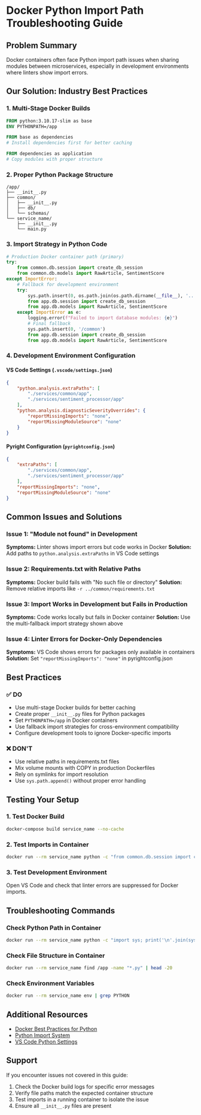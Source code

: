 # Docker Python Import Path Troubleshooting Guide

## Problem Summary
Docker containers often face Python import path issues when sharing modules between microservices, especially in development environments where linters show import errors.

## Our Solution: Industry Best Practices

### 1. Multi-Stage Docker Builds
```dockerfile
FROM python:3.10.17-slim as base
ENV PYTHONPATH=/app

FROM base as dependencies
# Install dependencies first for better caching

FROM dependencies as application
# Copy modules with proper structure
```

### 2. Proper Python Package Structure
```
/app/
├── __init__.py
├── common/
│   ├── __init__.py
│   ├── db/
│   └── schemas/
└── service_name/
    ├── __init__.py
    └── main.py
```

### 3. Import Strategy in Python Code
```python
# Production Docker container path (primary)
try:
    from common.db.session import create_db_session
    from common.db.models import RawArticle, SentimentScore
except ImportError:
    # Fallback for development environment
    try:
        sys.path.insert(0, os.path.join(os.path.dirname(__file__), '..', '..', 'common'))
        from app.db.session import create_db_session
        from app.db.models import RawArticle, SentimentScore
    except ImportError as e:
        logging.error(f"Failed to import database modules: {e}")
        # Final fallback
        sys.path.insert(0, '/common')
        from app.db.session import create_db_session
        from app.db.models import RawArticle, SentimentScore
```

### 4. Development Environment Configuration

#### VS Code Settings (`.vscode/settings.json`)
```json
{
    "python.analysis.extraPaths": [
        "./services/common/app",
        "./services/sentiment_processor/app"
    ],
    "python.analysis.diagnosticSeverityOverrides": {
        "reportMissingImports": "none",
        "reportMissingModuleSource": "none"
    }
}
```

#### Pyright Configuration (`pyrightconfig.json`)
```json
{
    "extraPaths": [
        "./services/common/app",
        "./services/sentiment_processor/app"
    ],
    "reportMissingImports": "none",
    "reportMissingModuleSource": "none"
}
```

## Common Issues and Solutions

### Issue 1: "Module not found" in Development
**Symptoms:** Linter shows import errors but code works in Docker
**Solution:** Add paths to `python.analysis.extraPaths` in VS Code settings

### Issue 2: Requirements.txt with Relative Paths
**Symptoms:** Docker build fails with "No such file or directory"
**Solution:** Remove relative imports like `-r ../common/requirements.txt`

### Issue 3: Import Works in Development but Fails in Production
**Symptoms:** Code works locally but fails in Docker container
**Solution:** Use the multi-fallback import strategy shown above

### Issue 4: Linter Errors for Docker-Only Dependencies
**Symptoms:** VS Code shows errors for packages only available in containers
**Solution:** Set `"reportMissingImports": "none"` in pyrightconfig.json

## Best Practices

### ✅ DO
- Use multi-stage Docker builds for better caching
- Create proper `__init__.py` files for Python packages
- Set `PYTHONPATH=/app` in Docker containers
- Use fallback import strategies for cross-environment compatibility
- Configure development tools to ignore Docker-specific imports

### ❌ DON'T
- Use relative paths in requirements.txt files
- Mix volume mounts with COPY in production Dockerfiles
- Rely on symlinks for import resolution
- Use `sys.path.append()` without proper error handling

## Testing Your Setup

### 1. Test Docker Build
```bash
docker-compose build service_name --no-cache
```

### 2. Test Imports in Container
```bash
docker run --rm service_name python -c "from common.db.session import create_db_session; print('✅ Success!')"
```

### 3. Test Development Environment
Open VS Code and check that linter errors are suppressed for Docker imports.

## Troubleshooting Commands

### Check Python Path in Container
```bash
docker run --rm service_name python -c "import sys; print('\n'.join(sys.path))"
```

### Check File Structure in Container
```bash
docker run --rm service_name find /app -name "*.py" | head -20
```

### Check Environment Variables
```bash
docker run --rm service_name env | grep PYTHON
```

## Additional Resources

- [Docker Best Practices for Python](https://testdriven.io/blog/docker-best-practices/)
- [Python Import System](https://docs.python.org/3/reference/import.html)
- [VS Code Python Settings](https://code.visualstudio.com/docs/python/settings-reference)

## Support

If you encounter issues not covered in this guide:
1. Check the Docker build logs for specific error messages
2. Verify file paths match the expected container structure
3. Test imports in a running container to isolate the issue
4. Ensure all `__init__.py` files are present
